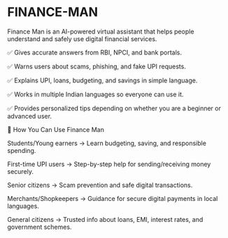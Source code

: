 # FINANCE-MAN
Finance Man is an AI-powered virtual assistant that helps people understand and safely use digital financial services.

✅ Gives accurate answers from RBI, NPCI, and bank portals.

✅ Warns users about scams, phishing, and fake UPI requests.

✅ Explains UPI, loans, budgeting, and savings in simple language.

✅ Works in multiple Indian languages so everyone can use it.

✅ Provides personalized tips depending on whether you are a beginner or advanced user.

🔹 How You Can Use Finance Man

Students/Young earners → Learn budgeting, saving, and responsible spending.

First-time UPI users → Step-by-step help for sending/receiving money securely.

Senior citizens → Scam prevention and safe digital transactions.

Merchants/Shopkeepers → Guidance for secure digital payments in local languages.

General citizens → Trusted info about loans, EMI, interest rates, and government schemes.
